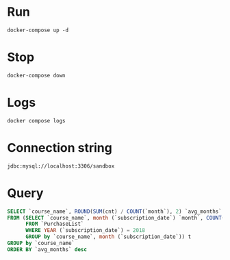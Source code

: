 # Run
```shell
docker-compose up -d
```

# Stop
```shell
docker-compose down
```

# Logs
```shell
docker compose logs 
```

# Connection string
`jdbc:mysql://localhost:3306/sandbox`

# Query
```sql
SELECT `course_name`, ROUND(SUM(cnt) / COUNT(`month`), 2) `avg_months`
FROM (SELECT `course_name`, month (`subscription_date`) `month`, COUNT(*) cnt
      FROM `PurchaseList`
      WHERE YEAR (`subscription_date`) = 2018
      GROUP by `course_name`, month (`subscription_date`)) t
GROUP by `course_name`
ORDER BY `avg_months` desc
```